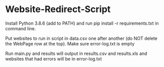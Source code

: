 # Website-Redirect-Script
Install Python 3.8.6 (add to PATH) and run pip install -r requirements.txt in command line.

Put websites to run in script in data.csv one after another (do NOT delete the WebPage row at the top). Make sure error-log.txt is empty

Run main.py and results will output in results.csv and results.xls and websites that had errors will be in error-log.txt
